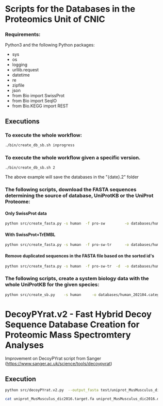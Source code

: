 # Scripts for the Databases in the Proteomics Unit of CNIC

### Requirements:
Python3 and the following Python packages:
- sys
- os
- logging
- urllib.request
- datetime
- re
- zipfile
- json
- from Bio import SwissProt
- from Bio import SeqIO
- from Bio.KEGG import REST


## Executions

### To execute the whole workflow:
```bash
./bin/create_db_sb.sh inprogress
```


### To execute the whole workflow given a specific version.
```bash
./bin/create_db_sb.sh 2
```
The above example will save the databases in the "{date}.2" folder


### The following scripts, download the FASTA sequences determining the source of database, UniProtKB or the UniProt Proteome:

#### Only SwissProt data
```bash
python src/create_fasta.py -s human  -f pro-sw         -o databases/human_202104_pro-sw.fasta     -vv  &> logs/create_fasta.human.log
```
#### With SwissProt+TrEMBL
```bash
python src/create_fasta.py -s human  -f pro-sw-tr      -o databases/human_202104_pro-sw-tr.fasta  -vv  &> logs/create_fasta.human.log
```
#### Remove duplicated sequences in the FASTA file based on the sorted id's
```bash
python src/create_fasta.py -s human  -f pro-sw-tr  -d  -o databases/human_202104_pro-sw-tr.fasta  -vv  &> logs/create_fasta.human.log
```


### The following scripts, create a system biology data with the whole UniProtKB for the given species:
```bash
python src/create_sb.py    -s human     -o databases/human_202104.categories.tsv       -vv  &> logs/create_sb.human.log
```


# DecoyPYrat.v2 - Fast Hybrid Decoy Sequence Database Creation for Proteomic Mass Spectromtery Analyses

Improvement on DecoyPYrat script from Sanger (https://www.sanger.ac.uk/science/tools/decoypyrat)

## Execution

```bash
python src/decoyPYrat.v2.py  --output_fasta test/uniprot_MusMusculus_dic2016.decoy.fasta  --decoy_prefix=DECOY test/uniprot_MusMusculus_dic2016.fasta

cat uniprot_MusMusculus_dic2016.target.fa uniprot_MusMusculus_dic2016.decoy.fasta > uniprot_MusMusculus_dic2016.target-decoy.fa
```



